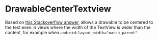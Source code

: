 # DrawableCenterTextview
Based on [this Stackoverflow answer](https://stackoverflow.com/a/58707050/1955202), allows a drawable to be centered to the text even in views where the width of the TextView is wider than the content, for example when `android:layout_width="match_parent"`
